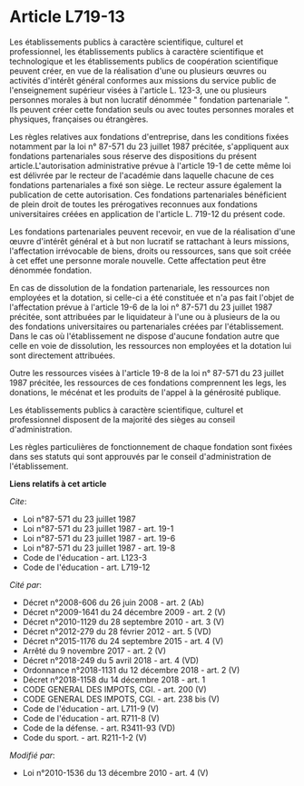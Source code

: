 # Article L719-13

Les établissements publics à caractère scientifique, culturel et professionnel, les établissements publics à caractère
scientifique et technologique et les établissements publics de coopération scientifique peuvent créer, en vue de la
réalisation d'une ou plusieurs œuvres ou activités d'intérêt général conformes aux missions du service public de
l'enseignement supérieur visées à l'article L. 123-3, une ou plusieurs personnes morales à but non lucratif dénommée "
fondation partenariale ". Ils peuvent créer cette fondation seuls ou avec toutes personnes morales et physiques, françaises
ou étrangères. 

Les règles relatives aux fondations d'entreprise, dans les conditions fixées notamment par la loi n° 87-571 du 23 juillet
1987 précitée, s'appliquent aux fondations partenariales sous réserve des dispositions du présent article.L'autorisation
administrative prévue à l'article 19-1 de cette même loi est délivrée par le recteur de l'académie dans laquelle chacune de
ces fondations partenariales a fixé son siège. Le recteur assure également la publication de cette autorisation. Ces
fondations partenariales bénéficient de plein droit de toutes les prérogatives reconnues aux fondations universitaires créées
en application de l'article L. 719-12 du présent code. 

Les fondations partenariales peuvent recevoir, en vue de la réalisation d'une œuvre d'intérêt général et à but non lucratif
se rattachant à leurs missions, l'affectation irrévocable de biens, droits ou ressources, sans que soit créée à cet effet une
personne morale nouvelle. Cette affectation peut être dénommée fondation. 

En cas de dissolution de la fondation partenariale, les ressources non employées et la dotation, si celle-ci a été constituée
et n'a pas fait l'objet de l'affectation prévue à l'article 19-6 de la loi n° 87-571 du 23 juillet 1987 précitée, sont
attribuées par le liquidateur à l'une ou à plusieurs de la ou des fondations universitaires ou partenariales créées par
l'établissement. Dans le cas où l'établissement ne dispose d'aucune fondation autre que celle en voie de dissolution, les
ressources non employées et la dotation lui sont directement attribuées. 

Outre les ressources visées à l'article 19-8 de la loi n° 87-571 du 23 juillet 1987 précitée, les ressources de ces
fondations comprennent les legs, les donations, le mécénat et les produits de l'appel à la générosité publique. 

Les établissements publics à caractère scientifique, culturel et professionnel disposent de la majorité des sièges au conseil
d'administration. 

Les règles particulières de fonctionnement de chaque fondation sont fixées dans ses statuts qui sont approuvés par le conseil
d'administration de l'établissement.

**Liens relatifs à cet article**

_Cite_:

  - Loi n°87-571 du 23 juillet 1987
  - Loi n°87-571 du 23 juillet 1987 - art. 19-1
  - Loi n°87-571 du 23 juillet 1987 - art. 19-6
  - Loi n°87-571 du 23 juillet 1987 - art. 19-8
  - Code de l'éducation - art. L123-3
  - Code de l'éducation - art. L719-12

_Cité par_:

  - Décret n°2008-606 du 26 juin 2008 - art. 2 (Ab)
  - Décret n°2009-1641 du 24 décembre 2009 - art. 2 (V)
  - Décret n°2010-1129 du 28 septembre 2010 - art. 3 (V)
  - Décret n°2012-279 du 28 février 2012 - art. 5 (VD)
  - Décret n°2015-1176 du 24 septembre 2015 - art. 4 (V)
  - Arrêté du 9 novembre 2017 - art. 2 (V)
  - Décret n°2018-249 du 5 avril 2018 - art. 4 (VD)
  - Ordonnance n°2018-1131 du 12 décembre 2018 - art. 2 (V)
  - Décret n°2018-1158 du 14 décembre 2018 - art. 1
  - CODE GENERAL DES IMPOTS, CGI. - art. 200 (V)
  - CODE GENERAL DES IMPOTS, CGI. - art. 238 bis (V)
  - Code de l'éducation - art. L711-9 (V)
  - Code de l'éducation - art. R711-8 (V)
  - Code de la défense. - art. R3411-93 (VD)
  - Code du sport. - art. R211-1-2 (V)

_Modifié par_:

  - Loi n°2010-1536 du 13 décembre 2010 - art. 4 (V)
